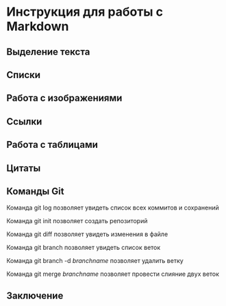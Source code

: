 # Инструкция для работы с Markdown

## Выделение текста

## Списки

## Работа с изображениями

## Ссылки

## Работа с таблицами

## Цитаты

## Команды Git

Команда git log позволяет увидеть список всех коммитов и сохранений

Команда git init позволяет создать репозиторий

Команда git diff позволяет увидеть изменения в файле

Команда git branch позволяет увидеть список веток

Команда git branch -d *branchname* позволяет удалить ветку

Команда git merge *branchname* позволяет провести слияние двух веток

## Заключение